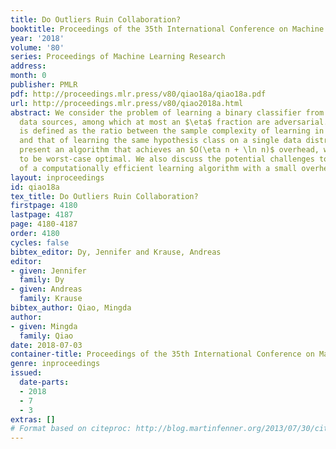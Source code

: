 ```yaml
---
title: Do Outliers Ruin Collaboration?
booktitle: Proceedings of the 35th International Conference on Machine Learning
year: '2018'
volume: '80'
series: Proceedings of Machine Learning Research
address: 
month: 0
publisher: PMLR
pdf: http://proceedings.mlr.press/v80/qiao18a/qiao18a.pdf
url: http://proceedings.mlr.press/v80/qiao2018a.html
abstract: We consider the problem of learning a binary classifier from $n$ different
  data sources, among which at most an $\eta$ fraction are adversarial. The overhead
  is defined as the ratio between the sample complexity of learning in this setting
  and that of learning the same hypothesis class on a single data distribution. We
  present an algorithm that achieves an $O(\eta n + \ln n)$ overhead, which is proved
  to be worst-case optimal. We also discuss the potential challenges to the design
  of a computationally efficient learning algorithm with a small overhead.
layout: inproceedings
id: qiao18a
tex_title: Do Outliers Ruin Collaboration?
firstpage: 4180
lastpage: 4187
page: 4180-4187
order: 4180
cycles: false
bibtex_editor: Dy, Jennifer and Krause, Andreas
editor:
- given: Jennifer
  family: Dy
- given: Andreas
  family: Krause
bibtex_author: Qiao, Mingda
author:
- given: Mingda
  family: Qiao
date: 2018-07-03
container-title: Proceedings of the 35th International Conference on Machine Learning
genre: inproceedings
issued:
  date-parts:
  - 2018
  - 7
  - 3
extras: []
# Format based on citeproc: http://blog.martinfenner.org/2013/07/30/citeproc-yaml-for-bibliographies/
---
```

